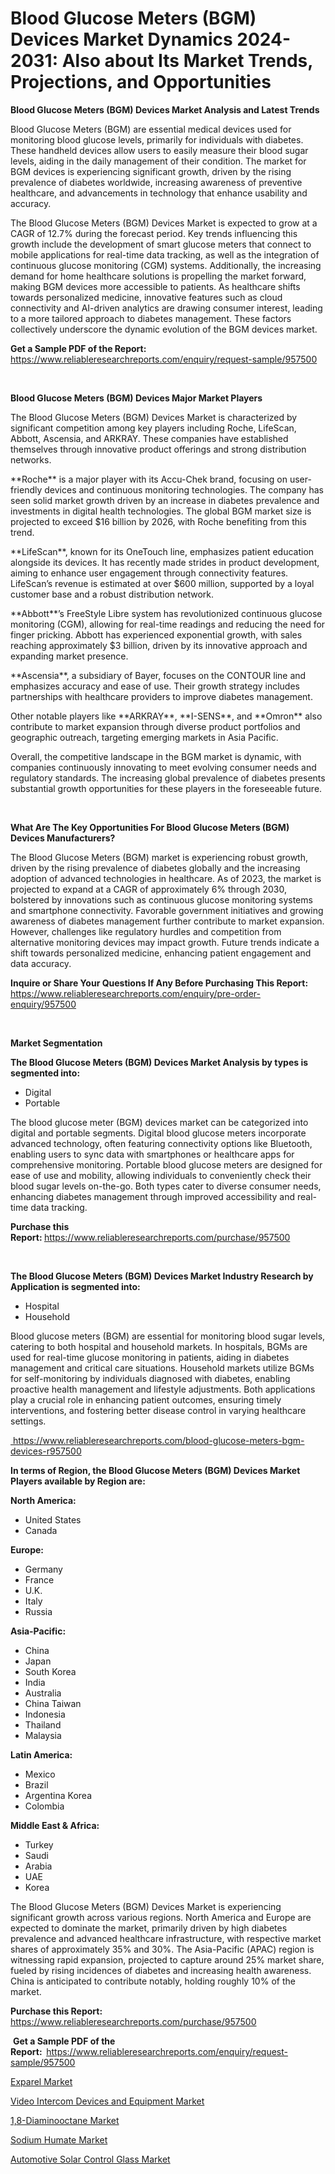<p><h1>Blood Glucose Meters (BGM) Devices Market Dynamics 2024-2031: Also about Its Market Trends, Projections, and Opportunities</h1></p><p><strong>Blood Glucose Meters (BGM) Devices Market Analysis and Latest Trends</strong></p>
<p><p>Blood Glucose Meters (BGM) are essential medical devices used for monitoring blood glucose levels, primarily for individuals with diabetes. These handheld devices allow users to easily measure their blood sugar levels, aiding in the daily management of their condition. The market for BGM devices is experiencing significant growth, driven by the rising prevalence of diabetes worldwide, increasing awareness of preventive healthcare, and advancements in technology that enhance usability and accuracy.</p><p>The Blood Glucose Meters (BGM) Devices Market is expected to grow at a CAGR of 12.7% during the forecast period. Key trends influencing this growth include the development of smart glucose meters that connect to mobile applications for real-time data tracking, as well as the integration of continuous glucose monitoring (CGM) systems. Additionally, the increasing demand for home healthcare solutions is propelling the market forward, making BGM devices more accessible to patients. As healthcare shifts towards personalized medicine, innovative features such as cloud connectivity and AI-driven analytics are drawing consumer interest, leading to a more tailored approach to diabetes management. These factors collectively underscore the dynamic evolution of the BGM devices market.</p></p>
<p><strong>Get a Sample PDF of the Report:&nbsp;</strong> <a href="https://www.reliableresearchreports.com/enquiry/request-sample/957500?utm_campaign=8&utm_medium=2&utm_source=Github&utm_content=ia&utm_term=03122024&utm_id=blood-glucose-meters-bgm-devices">https://www.reliableresearchreports.com/enquiry/request-sample/957500</a></p>
<p>&nbsp;</p>
<p><strong>Blood Glucose Meters (BGM) Devices Major Market Players</strong></p>
<p><p>The Blood Glucose Meters (BGM) Devices Market is characterized by significant competition among key players including Roche, LifeScan, Abbott, Ascensia, and ARKRAY. These companies have established themselves through innovative product offerings and strong distribution networks.</p><p>**Roche** is a major player with its Accu-Chek brand, focusing on user-friendly devices and continuous monitoring technologies. The company has seen solid market growth driven by an increase in diabetes prevalence and investments in digital health technologies. The global BGM market size is projected to exceed $16 billion by 2026, with Roche benefiting from this trend.</p><p>**LifeScan**, known for its OneTouch line, emphasizes patient education alongside its devices. It has recently made strides in product development, aiming to enhance user engagement through connectivity features. LifeScan’s revenue is estimated at over $600 million, supported by a loyal customer base and a robust distribution network.</p><p>**Abbott**’s FreeStyle Libre system has revolutionized continuous glucose monitoring (CGM), allowing for real-time readings and reducing the need for finger pricking. Abbott has experienced exponential growth, with sales reaching approximately $3 billion, driven by its innovative approach and expanding market presence.</p><p>**Ascensia**, a subsidiary of Bayer, focuses on the CONTOUR line and emphasizes accuracy and ease of use. Their growth strategy includes partnerships with healthcare providers to improve diabetes management.</p><p>Other notable players like **ARKRAY**, **I-SENS**, and **Omron** also contribute to market expansion through diverse product portfolios and geographic outreach, targeting emerging markets in Asia Pacific.</p><p>Overall, the competitive landscape in the BGM market is dynamic, with companies continuously innovating to meet evolving consumer needs and regulatory standards. The increasing global prevalence of diabetes presents substantial growth opportunities for these players in the foreseeable future.</p></p>
<p>&nbsp;</p>
<p><strong>What Are The Key Opportunities For Blood Glucose Meters (BGM) Devices Manufacturers?</strong></p>
<p><p>The Blood Glucose Meters (BGM) market is experiencing robust growth, driven by the rising prevalence of diabetes globally and the increasing adoption of advanced technologies in healthcare. As of 2023, the market is projected to expand at a CAGR of approximately 6% through 2030, bolstered by innovations such as continuous glucose monitoring systems and smartphone connectivity. Favorable government initiatives and growing awareness of diabetes management further contribute to market expansion. However, challenges like regulatory hurdles and competition from alternative monitoring devices may impact growth. Future trends indicate a shift towards personalized medicine, enhancing patient engagement and data accuracy.</p></p>
<p><strong>Inquire or Share Your Questions If Any Before Purchasing This Report:</strong> <a href="https://www.reliableresearchreports.com/enquiry/pre-order-enquiry/957500?utm_campaign=8&utm_medium=2&utm_source=Github&utm_content=ia&utm_term=03122024&utm_id=blood-glucose-meters-bgm-devices">https://www.reliableresearchreports.com/enquiry/pre-order-enquiry/957500</a></p>
<p>&nbsp;</p>
<p><strong>Market Segmentation</strong></p>
<p><strong>The Blood Glucose Meters (BGM) Devices Market Analysis by types is segmented into:</strong></p>
<p><ul><li>Digital</li><li>Portable</li></ul></p>
<p><p>The blood glucose meter (BGM) devices market can be categorized into digital and portable segments. Digital blood glucose meters incorporate advanced technology, often featuring connectivity options like Bluetooth, enabling users to sync data with smartphones or healthcare apps for comprehensive monitoring. Portable blood glucose meters are designed for ease of use and mobility, allowing individuals to conveniently check their blood sugar levels on-the-go. Both types cater to diverse consumer needs, enhancing diabetes management through improved accessibility and real-time data tracking.</p></p>
<p><strong>Purchase this Report:&nbsp;</strong><a href="https://www.reliableresearchreports.com/purchase/957500?utm_campaign=8&utm_medium=2&utm_source=Github&utm_content=ia&utm_term=03122024&utm_id=blood-glucose-meters-bgm-devices">https://www.reliableresearchreports.com/purchase/957500</a></p>
<p>&nbsp;</p>
<p><strong>The Blood Glucose Meters (BGM) Devices Market Industry Research by Application is segmented into:</strong></p>
<p><ul><li>Hospital</li><li>Household</li></ul></p>
<p><p>Blood glucose meters (BGM) are essential for monitoring blood sugar levels, catering to both hospital and household markets. In hospitals, BGMs are used for real-time glucose monitoring in patients, aiding in diabetes management and critical care situations. Household markets utilize BGMs for self-monitoring by individuals diagnosed with diabetes, enabling proactive health management and lifestyle adjustments. Both applications play a crucial role in enhancing patient outcomes, ensuring timely interventions, and fostering better disease control in varying healthcare settings.</p></p>
<p><a href="https://www.reliableresearchreports.com/blood-glucose-meters-bgm-devices-r957500?utm_campaign=8&utm_medium=2&utm_source=Github&utm_content=ia&utm_term=03122024&utm_id=blood-glucose-meters-bgm-devices">&nbsp;https://www.reliableresearchreports.com/blood-glucose-meters-bgm-devices-r957500</a></p>
<p><strong>In terms of Region, the Blood Glucose Meters (BGM) Devices Market Players available by Region are:</strong></p>
<p>
    <p> <strong> North America: </strong>
        <ul>
            <li>United States</li>
            <li>Canada</li>
        </ul>
        </p> 
    <p> <strong> Europe: </strong>
        <ul>
            <li>Germany</li>
            <li>France</li>
            <li>U.K.</li>
            <li>Italy</li>
            <li>Russia</li>
        </ul>
        </p> 
    <p> <strong> Asia-Pacific: </strong>
        <ul>
            <li>China</li>
            <li>Japan</li>
            <li>South Korea</li>
            <li>India</li>
            <li>Australia</li>
            <li>China Taiwan</li>
            <li>Indonesia</li>
            <li>Thailand</li>
            <li>Malaysia</li>
        </ul>
        </p> 
    <p> <strong> Latin America: </strong>
        <ul>
            <li>Mexico</li>
            <li>Brazil</li>
            <li>Argentina Korea</li>
            <li>Colombia</li>
        </ul>
        </p> 
    <p> <strong> Middle East & Africa: </strong>
        <ul>
            <li>Turkey</li>
            <li>Saudi</li>
            <li>Arabia</li>
            <li>UAE</li>
            <li>Korea</li>
        </ul>
    </p>
    </p>
<p><p>The Blood Glucose Meters (BGM) Devices Market is experiencing significant growth across various regions. North America and Europe are expected to dominate the market, primarily driven by high diabetes prevalence and advanced healthcare infrastructure, with respective market shares of approximately 35% and 30%. The Asia-Pacific (APAC) region is witnessing rapid expansion, projected to capture around 25% market share, fueled by rising incidences of diabetes and increasing health awareness. China is anticipated to contribute notably, holding roughly 10% of the market.</p></p>
<p><strong>Purchase this Report: </strong><a href="https://www.reliableresearchreports.com/purchase/957500?utm_campaign=8&utm_medium=2&utm_source=Github&utm_content=ia&utm_term=03122024&utm_id=blood-glucose-meters-bgm-devices">https://www.reliableresearchreports.com/purchase/957500</a></p>
<p>&nbsp;<strong>Get a Sample PDF of the Report:&nbsp;&nbsp;</strong><a href="https://www.reliableresearchreports.com/enquiry/request-sample/957500?utm_campaign=8&utm_medium=2&utm_source=Github&utm_content=ia&utm_term=03122024&utm_id=blood-glucose-meters-bgm-devices">https://www.reliableresearchreports.com/enquiry/request-sample/957500</a></p>
<p><strong></strong></p>
<p><p><a href="https://www.linkedin.com/pulse/growth-opportunities-exparel-market-industry-dynamics-cagr-do9kf?utm_campaign=8&utm_medium=2&utm_source=Github&utm_content=ia&utm_term=03122024&utm_id=blood-glucose-meters-bgm-devices">Exparel Market</a></p><p><a href="https://github.com/AfsanaMia652/Market-Research-Report-List-1/blob/main/video-intercom-devices-and-equipment-market.md?utm_campaign=8&utm_medium=2&utm_source=Github&utm_content=ia&utm_term=03122024&utm_id=blood-glucose-meters-bgm-devices">Video Intercom Devices and Equipment Market</a></p><p><a href="https://issuu.com/reportprime-2/docs/18-diaminooctane-market-size-2030.pptx?utm_campaign=8&utm_medium=2&utm_source=Github&utm_content=ia&utm_term=03122024&utm_id=blood-glucose-meters-bgm-devices">1,8-Diaminooctane Market</a></p><p><a href="https://issuu.com/reportprime-2/docs/sodium-humate-market-size-2030.pptx?utm_campaign=8&utm_medium=2&utm_source=Github&utm_content=ia&utm_term=03122024&utm_id=blood-glucose-meters-bgm-devices">Sodium Humate Market</a></p><p><a href="https://github.com/PeterParrish5/Market-Research-Report-List-7/blob/main/automotive-solar-control-glass-market.md?utm_campaign=8&utm_medium=2&utm_source=Github&utm_content=ia&utm_term=03122024&utm_id=blood-glucose-meters-bgm-devices">Automotive Solar Control Glass Market</a></p></p>
